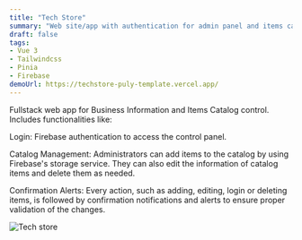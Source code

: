 ```yaml
---
title: "Tech Store"
summary: "Web site/app with authentication for admin panel and items catalog"
draft: false
tags:
- Vue 3
- Tailwindcss
- Pinia
- Firebase
demoUrl: https://techstore-puly-template.vercel.app/
---
```


Fullstack web app for Business Information and Items Catalog control. Includes functionalities like:

Login: Firebase authentication to access the control panel.

Catalog Management: Administrators can add items to the catalog by using Firebase's storage service. They can also edit the information of catalog items and delete them as needed.

Confirmation Alerts: Every action, such as adding, editing, login or deleting items, is followed by confirmation notifications and alerts to ensure proper validation of the changes.



![Tech store](/tecno-home.PNG)